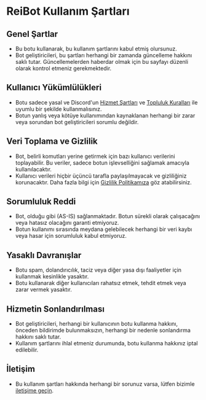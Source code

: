 # ReiBot Kullanım Şartları

## Genel Şartlar
- Bu botu kullanarak, bu kullanım şartlarını kabul etmiş olursunuz.
- Bot geliştiricileri, bu şartları herhangi bir zamanda güncelleme hakkını saklı tutar. Güncellemelerden haberdar olmak için bu sayfayı düzenli olarak kontrol etmeniz gerekmektedir.

## Kullanıcı Yükümlülükleri
- Botu sadece yasal ve Discord'un [Hizmet Şartları](https://discord.com/terms) ve [Topluluk Kuralları](https://discord.com/guidelines) ile uyumlu bir şekilde kullanmalısınız.
- Botun yanlış veya kötüye kullanımından kaynaklanan herhangi bir zarar veya sorundan bot geliştiricileri sorumlu değildir.

## Veri Toplama ve Gizlilik
- Bot, belirli komutları yerine getirmek için bazı kullanıcı verilerini toplayabilir. Bu veriler, sadece botun işlevselliğini sağlamak amacıyla kullanılacaktır.
- Kullanıcı verileri hiçbir üçüncü tarafla paylaşılmayacak ve gizliliğiniz korunacaktır. Daha fazla bilgi için [Gizlilik Politikamıza](https://github.com/TheSampleK/reibot/blob/main/reibot-gizlilikpolitikas%C4%B1.md) göz atabilirsiniz.

## Sorumluluk Reddi
- Bot, olduğu gibi (AS-IS) sağlanmaktadır. Botun sürekli olarak çalışacağını veya hatasız olacağını garanti etmiyoruz.
- Botun kullanımı sırasında meydana gelebilecek herhangi bir veri kaybı veya hasar için sorumluluk kabul etmiyoruz.

## Yasaklı Davranışlar
- Botu spam, dolandırıcılık, taciz veya diğer yasa dışı faaliyetler için kullanmak kesinlikle yasaktır.
- Botu kullanarak diğer kullanıcıları rahatsız etmek, tehdit etmek veya zarar vermek yasaktır.

## Hizmetin Sonlandırılması
- Bot geliştiricileri, herhangi bir kullanıcının botu kullanma hakkını, önceden bildirimde bulunmaksızın, herhangi bir nedenle sonlandırma hakkını saklı tutar.
- Kullanım şartlarını ihlal etmeniz durumunda, botu kullanma hakkınız iptal edilebilir.

## İletişim
- Bu kullanım şartları hakkında herhangi bir sorunuz varsa, lütfen bizimle [iletişime geçin](mailto:reibotcontact@gmail.com).
